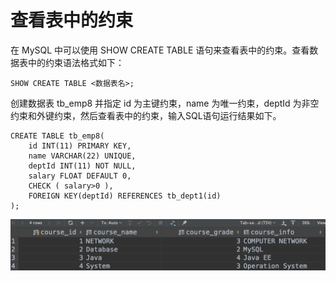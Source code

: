 # 查看表中的约束

在 MySQL 中可以使用 SHOW CREATE TABLE 语句来查看表中的约束。查看数据表中的约束语法格式如下：

```text
SHOW CREATE TABLE <数据表名>;
```

 创建数据表 tb\_emp8 并指定 id 为主键约束，name 为唯一约束，deptId 为非空约束和外键约束，然后查看表中的约束，输入SQL语句运行结果如下。

```text
CREATE TABLE tb_emp8(
    id INT(11) PRIMARY KEY,
    name VARCHAR(22) UNIQUE,
    deptId INT(11) NOT NULL,
    salary FLOAT DEFAULT 0,
    CHECK ( salary>0 ),
    FOREIGN KEY(deptId) REFERENCES tb_dept1(id)
);
```

![](../.gitbook/assets/image%20%2863%29.png)

